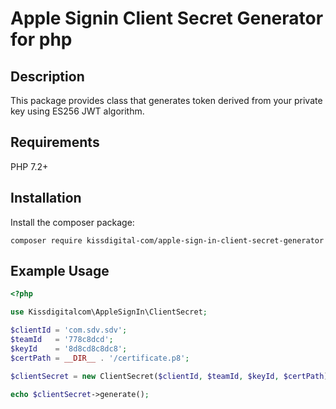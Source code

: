 # Apple Signin Client Secret Generator for php

## Description
This package provides class that generates token derived from your private key using ES256 JWT algorithm.

## Requirements

PHP 7.2+

## Installation

Install the composer package:

```composer require kissdigital-com/apple-sign-in-client-secret-generator```

## Example Usage

```php
<?php

use Kissdigitalcom\AppleSignIn\ClientSecret;

$clientId = 'com.sdv.sdv';
$teamId   = '778c8dcd';
$keyId    = '8d8cd8c8dc8';
$certPath = __DIR__ . '/certificate.p8';

$clientSecret = new ClientSecret($clientId, $teamId, $keyId, $certPath);

echo $clientSecret->generate();

```

